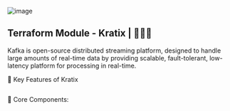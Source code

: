 ![image](https://github.com/user-attachments/assets/724ba1ea-3687-4f30-893b-51dc58d9d2e0)



## Terraform Module - Kratix | 🚀🚀🚀 
Kafka is open-source distributed streaming platform, designed to handle large amounts of real-time data by providing scalable, fault-tolerant, low-latency platform for processing in real-time.

🎯 Key Features of Kratix
```

```

🔨 Core Components:
```

```
